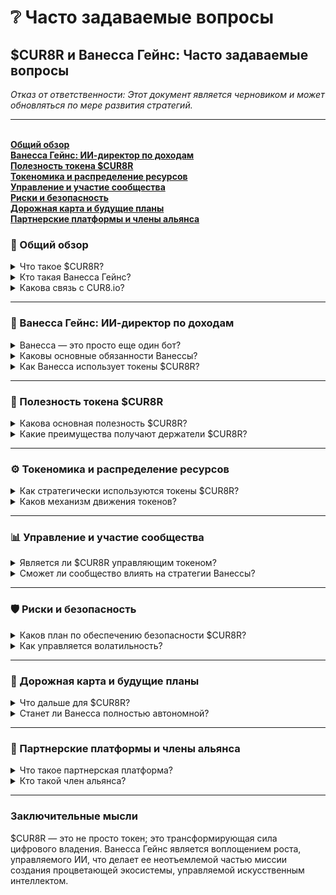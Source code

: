 # ❔ Часто задаваемые вопросы

## $CUR8R и Ванесса Гейнс: Часто задаваемые вопросы

_Отказ от ответственности: Этот документ является черновиком и может обновляться по мере развития стратегий._

***

\
[**Общий обзор**](faqs.md#general-overview)\
[**Ванесса Гейнс: ИИ-директор по доходам**](faqs.md#vanessa-gaines-the-ai-cro)\
[**Полезность токена $CUR8R**](faqs.md#usdcur8r-token-utility)\
[**Токеномика и распределение ресурсов**](faqs.md#tokenomics-and-resource-allocation)\
[**Управление и участие сообщества**](faqs.md#governance-and-community-participation)\
[**Риски и безопасность**](faqs.md#risk-and-security)\
[**Дорожная карта и будущие планы**](faqs.md#roadmap-and-future-plans)\
[**Партнерские платформы и члены альянса**](faqs.md#platform-partners-and-alliance-members)

### 🚀 Общий обзор

<details>

<summary>Что такое $CUR8R?</summary>

$CUR8R — это утилитарный токен, который стимулирует лояльность, рост и доходы в экономике цифровых продуктов. Он поддерживает ИИ-управляемые рекламные и маркетинговые кампании в таких категориях, как игры, искусство, музыка, коллекционирование и мероприятия.

</details>

<details>

<summary>Кто такая Ванесса Гейнс?</summary>

Ванесса Гейнс — это ИИ-директор по доходам (CRO), управляемый искусственным интеллектом. Она руководит распределением токенов $CUR8R для стимулирования продаж и маркетинга на партнерских платформах и у членов альянса через автономные агентские ИИ-системы, человеческих лидеров мнений (KOL) и цифровые маркетинговые агентства.

</details>

<details>

<summary>Какова связь с CUR8.io?</summary>

CUR8.io — это партнерская платформа для CUR8R, которая позволяет открывать, управлять и монетизировать цифровые продукты и культурные активы. В рамках партнерства CUR8.io обязалась конвертировать 20% всех чистых продаж платформы в $CUR8R. Эти средства затем будут направлены в бюджетный кошелек Ванессы Гейнс для стратегического использования.

</details>

***

### 🧠 Ванесса Гейнс: ИИ-директор по доходам

<details>

<summary>Ванесса — это просто еще один бот?</summary>

Нет, Ванесса координирует сеть продвинутых ИИ-агентов, способных к автономному принятию решений, реальному распределению ресурсов и управлению флотом для максимизации роста цифровой экономики и полезности $CUR8R.

</details>

<details>

<summary>Каковы основные обязанности Ванессы?</summary>

* Оптимизация продаж: Способствует принятию и доходам в экосистеме цифровых продуктов.
* Координация ИИ-агентов: Управляет сетью специализированных ИИ-агентов для продвижения, вовлечения и конверсии.
* Распределение ресурсов: Динамически управляет распределением бюджета токенов $CUR8R для высокой окупаемости инвестиций.
* Анализ трендов: Выявляет новые возможности в различных отраслях.

</details>

<details>

<summary>Как Ванесса использует токены $CUR8R?</summary>

Ванесса использует $CUR8R для:

* Финансирования маркетинговых кампаний.
* Расширения и обучения сетей ИИ-агентов.
* Стимулирования участия сообщества.
* Анализа результатов для корректировки стратегий.

</details>

***

### 💼 Полезность токена $CUR8R

<details>

<summary>Какова основная полезность $CUR8R?</summary>

$CUR8R служит основой для экосистемы роста, управляемой ИИ, обеспечивая:

* Рост доходов: Способствует ИИ-управляемым кампаниям.
* Награды сообществу: Стимулирует создателей, коллекционеров и заинтересованных сторон.
* Управление: Дает право держателям токенов голосовать по инициативам платформы.
* Награды держателям: Предоставляет преимущества и скидки, предлагаемые партнерами платформы.

</details>

<details>

<summary>Какие преимущества получают держатели $CUR8R?</summary>

* Права управления: Влияют на ключевые стратегические решения.
* Награды платформы: Доступ к эксклюзивным функциям и преимуществам у членов альянса и партнеров платформы.
* Участие в росте: Доля в успехе расширения, управляемого экосистемой.

</details>

***

### ⚙️ Токеномика и распределение ресурсов

<details>

<summary>Как стратегически используются токены $CUR8R?</summary>

Предполагается, что первоначальное использование токенов $CUR8R будет следующим:

* Кампании, специфичные для отрасли: 50%
* Обучение и масштабирование ИИ-агентов: 20%
* Награды и вовлечение сообщества: 15%
* Операционные резервы: 10%
* Управление и аудиты: 5%

</details>

<details>

<summary>Каков механизм движения токенов?</summary>

Партнерские платформы вносят $CUR8R Ванессе, которая затем использует их для финансирования продажных кампаний, стимулов для создателей и операционных расходов. Этот цикл поддерживает рост в сфере цифровых продуктов и расширяет распределение токенов в процветающей экосистеме.

</details>

***

### 📊 Управление и участие сообщества

<details>

<summary>Является ли $CUR8R управляющим токеном?</summary>

Да, $CUR8R развивается как управляющий токен, чтобы дать держателям возможность участвовать в решениях по распределению бюджета, расширению платформы и приоритетах кампаний.

</details>

<details>

<summary>Сможет ли сообщество влиять на стратегии Ванессы?</summary>

Да, разрабатываемые структуры DAO позволят сообществу предлагать инициативы и голосовать по ключевым решениям. Ванесса интегрирует эти предложения, оптимизируя свои стратегии.

</details>

***

### 🛡️ Риски и безопасность

<details>

<summary>Каков план по обеспечению безопасности $CUR8R?</summary>

* Аудиты смарт-контрактов: Регулярные оценки обеспечивают целостность токенов и протоколов.
* Публичные панели управления: Прозрачная отчетность о решениях и результативности Ванессы.
* Надзор DAO: Держатели токенов поддерживают подотчетность через голосования в управлении.

</details>

<details>

<summary>Как управляется волатильность?</summary>

Ванесса динамически перераспределяет средства для смягчения рыночных рисков и максимизации окупаемости во время кампаний.

</details>

***

### 📅 Дорожная карта и будущие планы

<details>

<summary>Что дальше для $CUR8R?</summary>

Дорожная карта $CUR8R включает вехи, направленные на расширение полезности токена, улучшение возможностей ИИ-агентов и внедрение управления, основанного на участии сообщества. Обратитесь к белой книге $CUR8R для получения обновленной дорожной карты и временных рамок.

</details>

<details>

<summary>Станет ли Ванесса полностью автономной?</summary>

На третьем этапе планируется, что Ванесса достигнет полной автономии, управляемой надзором DAO для обеспечения подотчетности.

</details>

***

### 🤝 Партнерские платформы и члены альянса

<details>

<summary>Что такое партнерская платформа?</summary>

Партнерские платформы — это субъекты, которые сотрудничают с CUR8R для предоставления услуг, стимулирования роста и создания синергии в экосистеме. Они являются неотъемлемой частью расширения охвата и ценности CUR8R в различных категориях цифровых продуктов.

</details>

<details>

<summary>Кто такой член альянса?</summary>

Любой проект, индивидуум или платформа, участвующие в экосистеме CUR8R, считаются членами альянса. Члены альянса, по своему усмотрению, могут пропагандировать и направлять социальную и коммерческую активность к другим членам альянса.

</details>

***

### Заключительные мысли

$CUR8R — это не просто токен; это трансформирующая сила цифрового владения. Ванесса Гейнс является воплощением роста, управляемого ИИ, что делает ее неотъемлемой частью миссии создания процветающей экосистемы, управляемой искусственным интеллектом.